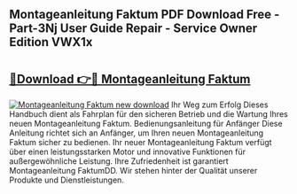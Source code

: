 ## Montageanleitung Faktum PDF Download Free - Part-3Nj User Guide Repair - Service Owner Edition VWX1x

# <h2><a href="http://df6mma.blite.top/?on=Montageanleitung+Faktum">🔗Download 👉🔴 Montageanleitung Faktum</a></h2>

[![Montageanleitung Faktum new download](https://i.imgur.com/lujVjoI.png)](http://df6mma.blite.top/?on=Montageanleitung+Faktum)
Ihr Weg zum Erfolg Dieses Handbuch dient als Fahrplan für den sicheren Betrieb und die Wartung Ihres neuen Montageanleitung Faktum. Bedienungsanleitung für Anfänger Diese Anleitung richtet sich an Anfänger, um Ihren neuen Montageanleitung Faktum sicher zu bedienen. Ihr neuer Montageanleitung Faktum verfügt über einen leistungsstarken Motor und innovative Funktionen für außergewöhnliche Leistung. Ihre Zufriedenheit ist garantiert Montageanleitung FaktumDD. Wir stehen hinter der Qualität unserer Produkte und Dienstleistungen.
